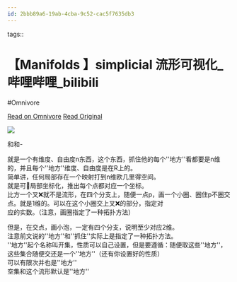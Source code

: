 ```yaml
---
id: 2bbb89a6-19ab-4cba-9c52-cac5f7635db3
---
```



tags:: 

# 【Manifolds 】simplicial 流形可视化_哔哩哔哩_bilibili
#Omnivore

[Read on Omnivore](https://omnivore.app/me/manifolds-simplicial-bilibili-1902de8b626)
[Read Original](https://www.bilibili.com/video/BV1LD421u7Yw/?spm_id_from=333.1007.tianma.2-2-4.click&vd_source=06168f390bae49c4867767c52a20e87c)

![](https://proxy-prod.omnivore-image-cache.app/0x0,sRkQuQ6mC7HU1uVfvSdSZ-TFieiVsJzy8sHH6uWU_SIM/https://i0.hdslb.com/bfs/face/1ae914010ae7420e011d82314f9e8790cd6a69f2.jpg@160w_160h_1c_1s_!web-avatar-comment.avif) 

和和-

就是一个有维度、自由度n东西，这个东西，抓住他的每个''地方''看都要是n维的，并且每个''地方''维度、自由度是在R上的。  
简单讲，任何局部存在一个映射打到n维欧几里得空间。  
就是可👀局部坐标化，推出每个点都对应一个坐标。  
比方一个叉❌就不是流形，在四个分支上，随便一点p，画一个小圈、圈住p不圈交点。就是1维的。可以在这个小圈交上叉❌的部分，指定对  
应的实数。（注意，画圈指定了一种拓扑方法）

但是，在交点，画小泡，一定有四个分支，说明至少对应2维。  
注意前文说的''地方''和''抓住''实际上是指定了一种拓扑方法。  
''地方''起个名称叫开集，性质可以自己设置，但是要遵循：随便取这些''地方''，这些集合随便交还是一个''地方''（还有你设置好的性质）  
可以有限次并也是''地方''  
空集和这个流形默认是''地方''

